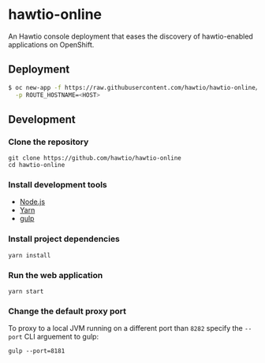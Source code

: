 # hawtio-online

An Hawtio console deployment that eases the discovery of hawtio-enabled applications on OpenShift.

## Deployment

```sh
$ oc new-app -f https://raw.githubusercontent.com/hawtio/hawtio-online/master/deployment.yml \
  -p ROUTE_HOSTNAME=<HOST>
```

## Development

### Clone the repository

```
git clone https://github.com/hawtio/hawtio-online
cd hawtio-online
```

### Install development tools

* [Node.js](http://nodejs.org)
* [Yarn](https://yarnpkg.com)
* [gulp](http://gulpjs.com/)

### Install project dependencies

```
yarn install
```

### Run the web application

```
yarn start
```

### Change the default proxy port

To proxy to a local JVM running on a different port than `8282` specify the `--port` CLI arguement to gulp:
```
gulp --port=8181
```
